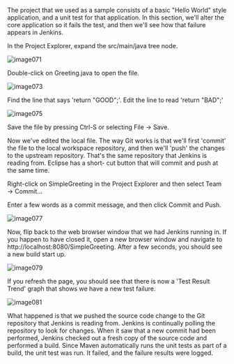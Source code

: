 
The project that we used as a sample consists of a basic "Hello World" style application, and a unit test for that application. In this section, we'll alter the core application so it fails the test, and then we'll see how that failure appears in Jenkins.

In the Project Explorer, expand the src/main/java tree node.

![image071](https://user-images.githubusercontent.com/558905/37422425-7b9e442c-2791-11e8-9c42-0ad13120e066.png)

Double-click on Greeting.java to open the file.

![image073](https://user-images.githubusercontent.com/558905/37422427-7bc09b4e-2791-11e8-8f65-87cf348ef269.png)

Find the line that says 'return "GOOD";'. Edit the line to read 'return "BAD";'

![image075](https://user-images.githubusercontent.com/558905/37422429-7be37d26-2791-11e8-9118-0896495d2b4a.png)

Save the file by pressing Ctrl-S or selecting File → Save.

Now we've edited the local file. The way Git works is that we'll first 'commit' the file to the local workspace repository, and then we'll 'push' the changes to the upstream repository. That's the same repository that Jenkins is reading from. Eclipse has a short- cut button that will commit and push at the same time.

Right-click on SimpleGreeting in the Project Explorer and then select Team → Commit...

Enter a few words as a commit message, and then click Commit and Push.

![image077](https://user-images.githubusercontent.com/558905/37422433-7c046388-2791-11e8-8ef9-d99ef24a1281.jpg)

Now, flip back to the web browser window that we had Jenkins running in. If you happen to have closed it, open a new browser window and navigate to http://localhost:8080/SimpleGreeting. After a few seconds, you should see a new build start up.

![image079](https://user-images.githubusercontent.com/558905/37422437-7c25521e-2791-11e8-9a40-595aa7547f5c.png)

If you refresh the page, you should see that there is now a 'Test Result Trend' graph that shows we have a new test failure.

![image081](https://user-images.githubusercontent.com/558905/37422441-7c76f09c-2791-11e8-872b-779cdeccde6a.png)

What happened is that we pushed the source code change to the Git repository that Jenkins is reading from. Jenkins is continually polling the repository to look for changes. When it saw that a new commit had been performed, Jenkins checked out a fresh copy of the source code and performed a build. Since Maven automatically runs the unit tests as part of a build, the unit test was run. It failed, and the failure results were logged.
